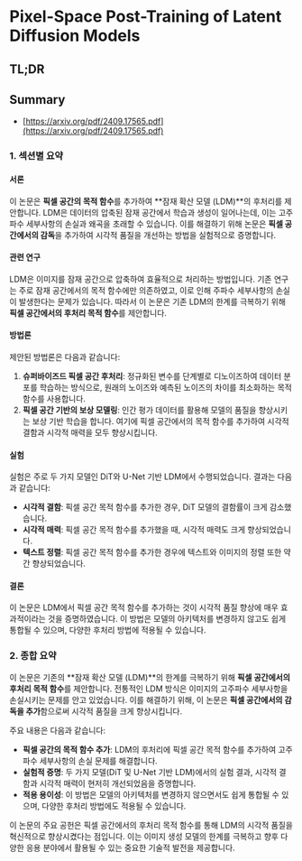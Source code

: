 # Pixel-Space Post-Training of Latent Diffusion Models
## TL;DR
## Summary
- [https://arxiv.org/pdf/2409.17565.pdf](https://arxiv.org/pdf/2409.17565.pdf)

### 1. 섹션별 요약

#### 서론

이 논문은 **픽셀 공간의 목적 함수**를 추가하여 **잠재 확산 모델 (LDM)**의 후처리를 제안합니다. LDM은 데이터의 압축된 잠재 공간에서 학습과 생성이 일어나는데, 이는 고주파수 세부사항의 손실과 왜곡을 초래할 수 있습니다. 이를 해결하기 위해 논문은 **픽셀 공간에서의 감독**을 추가하여 시각적 품질을 개선하는 방법을 실험적으로 증명합니다.

#### 관련 연구

LDM은 이미지를 잠재 공간으로 압축하여 효율적으로 처리하는 방법입니다. 기존 연구는 주로 잠재 공간에서의 목적 함수에만 의존하였고, 이로 인해 주파수 세부사항의 손실이 발생한다는 문제가 있습니다. 따라서 이 논문은 기존 LDM의 한계를 극복하기 위해 **픽셀 공간에서의 후처리 목적 함수**를 제안합니다.

#### 방법론

제안된 방법론은 다음과 같습니다:

1. **슈퍼바이즈드 픽셀 공간 후처리**: 정규화된 변수를 단계별로 디노이즈하여 데이터 분포를 학습하는 방식으로, 원래의 노이즈와 예측된 노이즈의 차이를 최소화하는 목적 함수를 사용합니다.
2. **픽셀 공간 기반의 보상 모델링**: 인간 평가 데이터를 활용해 모델의 품질을 향상시키는 보상 기반 학습을 합니다. 여기에 픽셀 공간에서의 목적 함수를 추가하여 시각적 결함과 시각적 매력을 모두 향상시킵니다.

#### 실험

실험은 주로 두 가지 모델인 DiT와 U-Net 기반 LDM에서 수행되었습니다. 결과는 다음과 같습니다:

- **시각적 결함**: 픽셀 공간 목적 함수를 추가한 경우, DiT 모델의 결함률이 크게 감소했습니다.
- **시각적 매력**: 픽셀 공간 목적 함수를 추가했을 때, 시각적 매력도 크게 향상되었습니다.
- **텍스트 정렬**: 픽셀 공간 목적 함수를 추가한 경우에 텍스트와 이미지의 정렬 또한 약간 향상되었습니다.

#### 결론

이 논문은 LDM에서 픽셀 공간 목적 함수를 추가하는 것이 시각적 품질 향상에 매우 효과적이라는 것을 증명하였습니다. 이 방법은 모델의 아키텍처를 변경하지 않고도 쉽게 통합될 수 있으며, 다양한 후처리 방법에 적용될 수 있습니다.

### 2. 종합 요약

이 논문은 기존의 **잠재 확산 모델 (LDM)**의 한계를 극복하기 위해 **픽셀 공간에서의 후처리 목적 함수**를 제안합니다. 전통적인 LDM 방식은 이미지의 고주파수 세부사항을 손실시키는 문제를 안고 있었습니다. 이를 해결하기 위해, 이 논문은 **픽셀 공간에서의 감독을 추가**함으로써 시각적 품질을 크게 향상시킵니다.

주요 내용은 다음과 같습니다:

- **픽셀 공간의 목적 함수 추가**: LDM의 후처리에 픽셀 공간 목적 함수를 추가하여 고주파수 세부사항의 손실 문제를 해결합니다.
- **실험적 증명**: 두 가지 모델(DiT 및 U-Net 기반 LDM)에서의 실험 결과, 시각적 결함과 시각적 매력이 현저히 개선되었음을 증명합니다.
- **적용 용이성**: 이 방법은 모델의 아키텍처를 변경하지 않으면서도 쉽게 통합될 수 있으며, 다양한 후처리 방법에도 적용될 수 있습니다.

이 논문의 주요 공헌은 픽셀 공간에서의 후처리 목적 함수를 통해 LDM의 시각적 품질을 혁신적으로 향상시켰다는 점입니다. 이는 이미지 생성 모델의 한계를 극복하고 향후 다양한 응용 분야에서 활용될 수 있는 중요한 기술적 발전을 제공합니다.